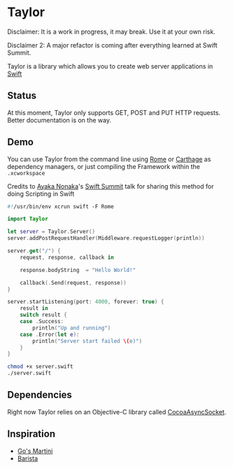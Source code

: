 Taylor
======

Disclaimer: It is a work in progress, it may break. Use it at your own risk.

Disclaimer 2: A major refactor is coming after everything learned at Swift Summit.

Taylor is a library which allows you to create web server applications in [Swift](https://developer.apple.com/swift/)

## Status

At this moment, Taylor only supports GET, POST and PUT HTTP requests.
Better documentation is on the way.

## Demo

You can use Taylor from the command line using [Rome](https://github.com/neonichu/Rome) or [Carthage](https://github.com/Carthage/Carthage) as dependency managers, or just compiling the Framework within the `.xcworkspace`

Credits to [Ayaka Nonaka](https://twitter.com/ayanonagon)'s [Swift Summit](http://swiftsummit.com) talk for sharing this method for doing Scripting in Swift

```.swift
#!/usr/bin/env xcrun swift -F Rome

import Taylor

let server = Taylor.Server()
server.addPostRequestHandler(Middleware.requestLogger(println))

server.get("/") {
    request, response, callback in

    response.bodyString  = "Hello World!"

    callback(.Send(request, response))
}

server.startListening(port: 4000, forever: true) {
    result in
    switch result {
    case .Success:
        println("Up and running")
    case .Error(let e):
        println("Server start failed \(e)")
    }
}
```

```.sh
chmod +x server.swift
./server.swift
```

## Dependencies

Right now Taylor relies on an Objective-C library called [CocoaAsyncSocket](https://github.com/robbiehanson/CocoaAsyncSocket/).

## Inspiration

* [Go's Martini](https://github.com/go-martini/martini)
* [Barista](https://github.com/SteveStreza/barista)

